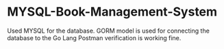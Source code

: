 # MYSQL-Book-Management-System

Used MYSQL for the database.
GORM model is used for connecting the database to the Go Lang
Postman verification is working fine.
